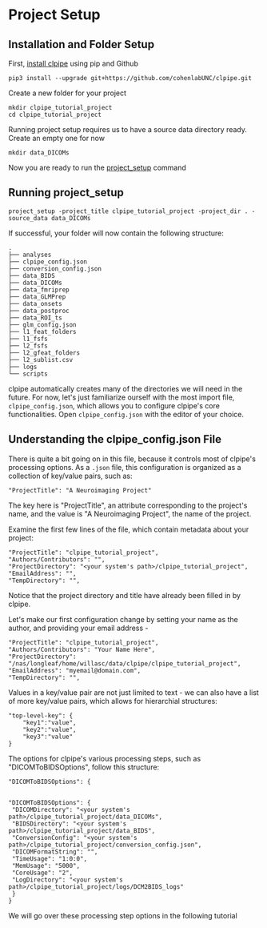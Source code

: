 # Project Setup

## Installation and Folder Setup

First, [install clpipe](https://clpipe.readthedocs.io/en/latest/install.html) using pip and Github

```
pip3 install --upgrade git+https://github.com/cohenlabUNC/clpipe.git
```

Create a new folder for your project

```
mkdir clpipe_tutorial_project
cd clpipe_tutorial_project
```

Running project setup requires us to have a source data directory ready. Create an empty one for now

```
mkdir data_DICOMs
```

Now you are ready to run the [project_setup](https://clpipe.readthedocs.io/en/latest/project_setup.html) command

## Running project_setup

```
project_setup -project_title clpipe_tutorial_project -project_dir . -source_data data_DICOMs
```

If successful, your folder will now contain the following structure:

```      
.
├── analyses
├── clpipe_config.json
├── conversion_config.json
├── data_BIDS
├── data_DICOMs
├── data_fmriprep
├── data_GLMPrep
├── data_onsets
├── data_postproc
├── data_ROI_ts
├── glm_config.json
├── l1_feat_folders
├── l1_fsfs
├── l2_fsfs
├── l2_gfeat_folders
├── l2_sublist.csv
├── logs
└── scripts
```

clpipe automatically creates many of the directories we will need in the future. For now, let's just familiarize ourself with the most import file, `clpipe_config.json`, which allows you to configure clpipe's core functionalities. Open `clpipe_config.json` with the editor of your choice.

## Understanding the clpipe_config.json File

There is quite a bit going on in this file, because it controls most of clpipe's processing options. As a `.json` file, this configuration is organized as a collection of key/value pairs, such as:

```
"ProjectTitle": "A Neuroimaging Project"
```

The key here is "ProjectTitle", an attribute corresponding to the project's name, and the value is "A Neuroimaging Project", the name of the project.

Examine the first few lines of the file, which contain metadata about your project:

```
"ProjectTitle": "clpipe_tutorial_project",
"Authors/Contributors": "",
"ProjectDirectory": "<your system's path>/clpipe_tutorial_project",
"EmailAddress": "",
"TempDirectory": "",
```

Notice that the project directory and title have already been filled in by clpipe.

Let's make our first configuration change by setting your name as the author, and providing your email address -

```
"ProjectTitle": "clpipe_tutorial_project",
"Authors/Contributors": "Your Name Here",
"ProjectDirectory": "/nas/longleaf/home/willasc/data/clpipe/clpipe_tutorial_project",
"EmailAddress": "myemail@domain.com",
"TempDirectory": "",
```

Values in a key/value pair are not just limited to text - we can also have a list of more key/value pairs, which allows for hierarchial structures:

```
"top-level-key": {
	"key1":"value",
	"key2":"value",
	"key3":"value"
}
```

The options for clpipe's various processing steps, such as "DICOMToBIDSOptions", follow this structure:

```
"DICOMToBIDSOptions": {
	       

"DICOMToBIDSOptions": {
 "DICOMDirectory": "<your system's path>/clpipe_tutorial_project/data_DICOMs",
 "BIDSDirectory": "<your system's path>/clpipe_tutorial_project/data_BIDS",
 "ConversionConfig": "<your system's path>/clpipe_tutorial_project/conversion_config.json",
 "DICOMFormatString": "",
 "TimeUsage": "1:0:0",
 "MemUsage": "5000",
 "CoreUsage": "2",
 "LogDirectory": "<your system's path>/clpipe_tutorial_project/logs/DCM2BIDS_logs"
 }
}
```

We will go over these processing step options in the following tutorial